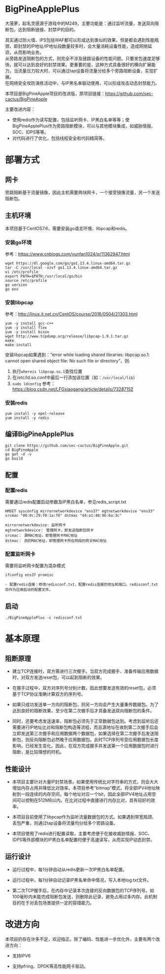 # BigPineApplePlus
大菠萝，起名灵感源于游戏中的M249，主要功能是：通过监听流量，发送双向阻断包，达到阻断链接、封禁IP的目的。

其实通过防火墙、IPS包括WAF都可以形成达到类似的效果，但是都会遇到性能瓶颈，即封禁的IP地址/IP地址段数量较多时，会大量消耗设备性能，造成网络延迟，从而影响业务。</br>
从旁路发送阻断包的方式，则完全不涉及链路设备的性能问题。只要发包速度足够快，就可以达到良好的封禁效果。更重要的是，这种方式具备很好的横向扩展能力。当流量压力较大时，可以通过tap设备将流量分给多个旁路阻断设备，实现扩展。</br>
在网络安全攻防演练活动中，与IP黑名单联动使用，可以形成攻击动态封禁能力。

本项目是BigPineApple项目的改进版，原项目链接：https://github.com/sec-cactus/BigPineApple

主要改进内容：

* 使用redis作为读写配置，包括监听网卡、IP黑白名单等等；使BigPineApplePlus作为旁路阻断模块，可以与其他模块集成，如威胁情报、SOC、IDPS等等。
* 对代码进行了优化，包括线程安全和代码精简等。

# 部署方式

## 网卡

旁路阻断基于流量镜像，因此主机需要两块网卡，一个接受镜像流量，另一个发送阻断包。

## 主机环境

本项目基于CentOS7.6，需要安装go语言环境、libpcap和redis。

### 安装go环境

参考：https://www.cnblogs.com/yunfan1024/p/11362947.html
    
```
wget https://dl.google.com/go/go1.13.4.linux-amd64.tar.gz
tar -C /usr/local -xzvf go1.13.4.linux-amd64.tar.gz 
vi /etc/profile
export PATH=$PATH:/usr/local/go/bin
source /etc/profile
go version
go env
```

### 安装libpcap

参考：http://linux.it.net.cn/CentOS/course/2016/0504/21303.html
    
```
yum -y install gcc-c++
yum -y install flex 
yum -y install bison
wget http://www.tcpdump.org/release/libpcap-1.9.1.tar.gz
make
make install
```

安装libpcap如果遇到：“error while loading shared libraries: libpcap.so.1: cannot open shared object file: No such file or directory”，则:
1. 执行`whereis libpcap.so.1`查找位置
2. 在/etc/ld.so.conf中最后一行添加该位置（如：`/usr/local/lib`）
3. `sudo ldconfig`
参考：https://blog.csdn.net/LFGxiaogang/article/details/73287152

### 安装redis

```
yum install -y epel-release
yum install -y redis
```

## 编译BigPineApplePlus

```
git clone https://github.com/sec-cactus/BigPineApple.git
cd BigPineApple
go get -d -v
go build
```

## 配置

### 配置redis

需要通过redis配置启动参数及IP黑白名单，参见redis_script.txt

`HMSET sysconfig mirrornetworkdevice "ens37" mgtnetworkdevice "ens33" srcmac "00:0c:29:f0:1a:f6" dstmac "d4:a1:48:96:6a:3c" `

```
mirrornetworkdevice: 监听网卡
mgtnetworkdevice： 管理网卡，即发送阻断包网卡
srcmac： 源MAC地址，即管理网卡MAC地址
dstmac： 目的MAC地址，即管理网卡所在网段的网关MAC地址
```
### 配置监听网卡

需要将监听网卡配置为混杂模式

`ifconfig ens37 promisc`

    - 配置redis连接：修改redisconf.txt，配置redis连接的地址和端口。redisconf.txt将作为应用启动的配置文件。

## 启动

`./BigPineApplePlus -c redisconf.txt`

# 基本原理

## 阻断原理

* 建立TCP连接时，双方需进行三次握手。当双方完成握手、准备传输应用数据时，对双方发送reset包，可以起到阻断的效果。

* 在握手过程中，双方对序列号分别计数，因此想要发送有效的reset包，必须基于TCP协议准确计算双方的序列号。

* 如果只成功发送单一方向的阻断包，则另一方向会产生大量重传数据包。为了达到良好的阻断效果，至少在第二次握手后才具备发送双向阻断包的条件。

* 同时，还要考虑发送速率，阻断包必须先于正常数据包达到。考虑到监听后还需要进行IP地址比对和阻断包构造等流程，而且源地址在收到第二次握手后会立即发送第三次握手和应用数据两个数据包，如果选择在第二次握手后发送阻断包，则反向阻断包必然晚于应用数据包。此时TCP序列号受应用数据包长度影响，已经发生变化。因此，在双方完成握手并发送第一个应用数据包时进行阻断，是比较理想的时机。

## 性能设计

* 本项目主要针对大量IP封禁场景。如果使用传统比对字符串的方式，则会大大增加内存占用并降低比对效率。本项目参考“bitmap”模式，将全部IPV4地址映射到一段连续的内存空间，每个地址对应一个bit，因此全部IPV4地址占用空间可以控制在512MB以内。在比对过程中直接进行内存比对，具有较好的效率。

* 本项目目前使用了libpcap作为监听流量数据包的方式。如果遇到带宽瓶颈、丢包严重，则通过tap设备将流量均分给多个旁路设备。

* 本项目使用了redis进行配置读取，主要考虑便于在接收威胁情报、SOC、IDPS等外部模块的IP黑白名单配置时便于高速读写，从而实现IP动态封禁。

## 运行设计

* 运行过程中，每1分钟自动从redis更新一次IP黑白名单配置。

* 运行过程中，每1分钟自动记录IP黑名单命中情况，写入本地log.txt文件。

* 第二次TCP握手后，在内存中记录本次连接的反向数据包的TCP序列号。如100毫秒内未能完成阻断包发送，则删除此记录，避免占用过多内存。此机制目的在于对丢包场景提供一定的容错能力。

# 改进方向

本项目扔存在许多不足，欢迎指正。除了编码、性能进一步优化外，主要有两个改进方向：

* 支持IPV6

* 支持pfring、DPDK等高性能网卡驱动。



